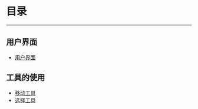 # 目录
----------------
## 用户界面
* [用户界面](interface.md)
## 工具的使用
* [移动工具](move.md) 
* [选择工具](select.md)